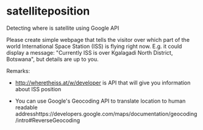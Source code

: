 # satelliteposition
Detecting where is satellite using Google API

Please create simple webpage that tells the visitor over which part of the world International Space Station (ISS) is flying right now. E.g. it could display a message: "Currently ISS is over Kgalagadi North District, Botswana", but details are up to you.

Remarks:

* http://wheretheiss.at/w/developer is API that will give you information about ISS position

* You can use Google's Geocoding API to translate location to human readable addresshttps://developers.google.com/maps/documentation/geocoding/intro#ReverseGeocoding
